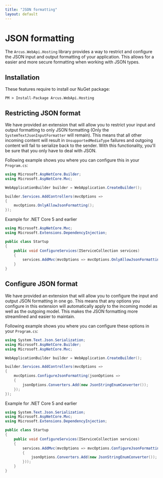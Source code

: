 ```yaml
---
title: "JSON formatting"
layout: default
---
```


# JSON formatting
The `Arcus.WebApi.Hosting` library provides a way to restrict and configure the JSON input and output formatting of your application.
This allows for a easier and more secure formatting when working with JSON types.

## Installation
These features require to install our NuGet package:

```shell
PM > Install-Package Arcus.WebApi.Hosting
```

## Restricting JSON format
We have provided an extension that will allow you to restrict your input and output formatting to only JSON formatting (Only the `SystemTextJsonInputFormatter` will remain). This means that all other incoming content will result in `UnsupportedMediaType` failures and outgoing content will fail to serialize back to the sender. With this functionality, you'll be sure that you only have to deal with JSON.

Following example shows you where you can configure this in your `Program.cs`:

```csharp
using Microsoft.AspNetCore.Builder;
using Microsoft.AspNetCore.Mvc;

WebApplicationBuilder builder = WebApplication.CreateBuilder();

builder.Services.AddControllers(mvcOptions =>
{
    mvcOptions.OnlyAllowJsonFormatting();
});
```

Example for .NET Core 5 and earlier
    
```csharp
using Microsoft.AspNetCore.Mvc;
using Microsoft.Extensions.DependencyInjection;

public class Startup
{
    public void ConfigureServices(IServiceCollection services)
    {
        services.AddMvc(mvcOptions => mvcOptions.OnlyAllowJsonFormatting());
    }
}
```

## Configure JSON format
We have provided an extension that will allow you to configure the input and output JSON formatting in one go. This means that any options you configure in this extension will automatically apply to the incoming model as well as the outgoing model. This makes the JSON formatting more streamlined and easier to maintain.

Following example shows you where you can configure these options in your `Program.cs`:

```csharp
using System.Text.Json.Serialization;
using Microsoft.AspNetCore.Builder;
using Microsoft.AspNetCore.Mvc;

WebApplicationBuilder builder = WebApplication.CreateBuilder();

builder.Services.AddControllers(mvcOptions =>
{
    mvcOptions.ConfigureJsonFormatting(jsonOptions =>
    {
        jsonOptions.Converters.Add(new JsonStringEnumConverter());
    });
});
```

Example for .NET Core 5 and earlier
    
```csharp
using System.Text.Json.Serialization;
using Microsoft.AspNetCore.Mvc;
using Microsoft.Extensions.DependencyInjection;

public class Startup
{
    public void ConfigureServices(IServiceCollection services)
    {
        services.AddMvc(mvcOptions => mvcOptions.ConfigureJsonFormatting(jsonOptions =>
        {
            jsonOptions.Converters.Add(new JsonStringEnumConverter());
        }));
    }
}
```

